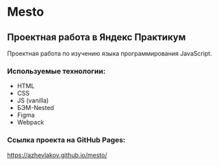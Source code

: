 # Mesto

## Проектная работа в Яндекс Практикум
Проектная работа по изучению языка программирования JavaScript.

### Используемые технологии:
* HTML
* CSS
* JS (vanilla)
* БЭМ-Nested
* Figma
* Webpack

### Ссылка проекта на GitHub Pages:
https://azhevlakov.github.io/mesto/
